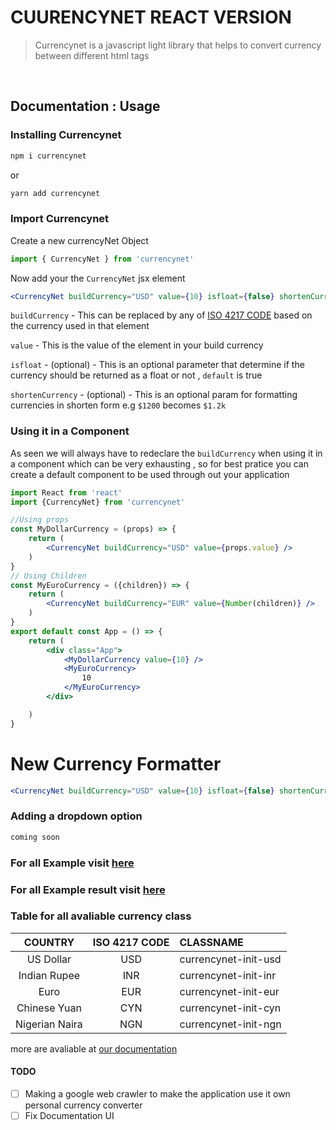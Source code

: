 
# CUURENCYNET REACT VERSION

> Currencynet is a javascript light library that helps to convert currency between different html tags

<br/>

## Documentation : Usage

### Installing Currencynet

```bash
npm i currencynet
```

or

```bash
yarn add currencynet
```

### Import Currencynet

 Create a new currencyNet Object

```js
import { CurrencyNet } from 'currencynet'
```

Now add your the `CurrencyNet` jsx element

```jsx
<CurrencyNet buildCurrency="USD" value={10} isfloat={false} shortenCurrency={true} />
```

`buildCurrency` - This can be replaced by any of [ISO 4217 CODE](https://en.wikipedia.org/wiki/ISO_4217) based on the currency used in that element

`value` - This is the value of the element in your build currency

`isfloat` - (optional) - This is an optional parameter that determine if the currency should be returned as a float or not , `default` is true

`shortenCurrency` - (optional) - This is an optional param for formatting currencies in shorten form e.g `$1200` becomes `$1.2k`

### Using it in a Component

As seen we will always have to redeclare the `buildCurrency` when using it in a component which can be very exhausting , so for best pratice you can create a default component to be used through out your application

```jsx
import React from 'react'
import {CurrencyNet} from 'currencynet'

//Using props
const MyDollarCurrency = (props) => {
    return (
        <CurrencyNet buildCurrency="USD" value={props.value} />
    )
}
// Using Children
const MyEuroCurrency = ({children}) => {
    return (
        <CurrencyNet buildCurrency="EUR" value={Number(children)} />
    )
}
export default const App = () => {
    return (
        <div class="App">
            <MyDollarCurrency value={10} />
            <MyEuroCurrency>
                10
            </MyEuroCurrency>
        </div>

    )
}
```
# New Currency Formatter
```jsx
<CurrencyNet buildCurrency="USD" value={10} isfloat={false} shortenCurrency={true}/>
```

### Adding a dropdown option

```html
coming soon
```

### For all Example visit [here](https://playcode.io/952114)

### For all Example result visit [here](https://currencynet.playcode.io)

### Table for all avaliable currency class

| COUNTRY | ISO 4217 CODE | CLASSNAME |
| :---: | :---:| :---|
| US Dollar | USD | currencynet-init-usd |
| Indian Rupee | INR | currencynet-init-inr |
| Euro  | EUR | currencynet-init-eur |
| Chinese Yuan | CYN | currencynet-init-cyn |
| Nigerian Naira| NGN | currencynet-init-ngn |

more are avaliable at [our documentation](https://codad5.github.io/currencynet/#country_table)

#### TODO

- [ ] Making a google web crawler to make the application use it own personal currency converter
- [ ] Fix Documentation UI
